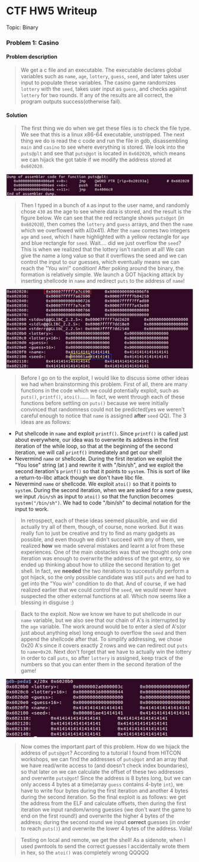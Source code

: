 # CTF HW5 Writeup

Topic: Binary

### Problem 1: Casino

#### Problem description

> We get a c file and an executable. The executable declares global variables such as `name`, `age`, `lottery`, `guess`, `seed`, and later takes user input to populate these variables. The casino game randomizes `lottery` with the `seed`, takes user input as `guess`, and checks against `lottery` for two rounds. If any of the results are all correct, the program outputs success(otherwise fail).

#### Solution

> The first thing we do when we get these files is to check the file type. We see that this is a linux x86-64 executable, unstripped. The next thing we do is read the c code and run the file in gdb, disassembling `main` and `casino` to see where everything is stored. We look into the `puts@plt` and see that `puts@got` is located in `0x602020`, which means we can hijack the got table if we modify the address stored at `0x602020`. 

![](src/pltputs.png)

> Then I typed in a bunch of `A` as input to the user name, and randomly chose `430` as the age to see where data is stored, and the result is the figure below. We can see that the red rectangle shows `puts@got` (in `0x602020`), then comes the `lottery` and `guess` arrays, and then the `name` which we overflowed with `A`(0x41). After the `name` comes two integers `age` and `seed`, which I have highlighted with a yellow rectangle for `age` and blue rectangle for `seed`. Wait.... did we just overflow the `seed`? This is when we realized that the lottery isn't random at all! We can give the name a long value so that it overflows the seed and we can control the input to our guesses, which eventually means we can reach the "You win!" condition! After poking around the binary, the formation is relatively simple. We launch a GOT hijacking attack by inserting shellcode in `name` and redirect `puts` to the address of `name`!

![](src/data.png)

> Before I go on to the exploit, I would like to discuss some other ideas we had when brainstorming this problem. First of all, there are many functions in the code which we could potentially exploit, such as `puts()`, `printf()`, `atoi()`...... In fact, we went through each of these functions before settling on `puts()` because we were initially convinced that randomness could not be predicted(yes we weren't careful enough to notice that `name` is assigned **after** `seed` QQ). The 3 ideas are as follows:

* Put shellcode in `name` and exploit `printf()`. Since `printf()` is called just about everywhere, our idea was to overwrite its address in the first iteration of the while loop, so that at the beginning of the second iteration, we will call `printf()` immediately and get our shell!
* Nevermind `name` or shellcode. During the first iteration we exploit the "You lose" string (at ) and rewrite it with "/bin/sh", and we exploit the second iteration's `printf()` so that it points to `system`. This is sort of like a return-to-libc attack though we don't have libc file. 
* Nevermind `name` or shellcode. We exploit `atoi()` so that it points to `system`. During the second iteration, when we are asked for a new guess, we input `/bin/sh` as input to `atoi()` so that the function becomes `system("/bin/sh")`. We had to code "/bin/sh" to decimal notation for the input to work.

> In retrospect, each of these ideas seemed plausible, and we did actually try all of them, though, of course, none worked. But it was really fun to just be creative and try to find as many gadgets as possible, and even though we didn't succeed with any of them, we realized **how** we made several mistakes and learnt a lot from these experiences. One of the main obstacles was that we thought only one iteration was enough to overwrite the address of the got entry, so we ended up thinking about how to utilize the second iteration to get shell. In fact, we **needed** the two iterations to successfully perform a got hijack, so the only possible candidate was still `puts` and we had to get into the "You win" condition to do that. And of course, if we had realized earlier that we could control the `seed`, we would never have suspected the other external functions at all. Which now seems like a blessing in disguise :)


> Back to the exploit. Now we know we have to put shellcode in our `name` variable, but we also see that our chain of A's is interrupted by the `age` variable. The work around would be to enter a sled of A's(or just about anything else) long enough to overflow the `seed` and then append the shellcode after that. To simplify addressing, we chose 0x20 A's since it covers exactly 2 rows and we can redirect out `puts` to `name+0x20`. Next don't forget that we have to actually win the lottery in order to call `puts`, so after `lottery` is assigned, keep track of the numbers so that you can enter them in the second iteration of the game! 

![](src/lotto.png)

> Now comes the important part of this problem. How do we hijack the address of `puts@got`? According to a tutorial I found from HITCON workshops, we can find the addresses of `puts@got` and an array that we have read/write access to (and doesn't check index boundaries), so that later on we can calculate the offset of these two addresses and overwrite `puts@got`! Since the address is 8 bytes long, but we can only access 4 bytes at a time(array `guess` contains 4-byte `int`), we have to write four bytes during the first iteration and another 4 bytes during the second iteration. So the final exploit is as follows: we get the address from the ELF and calculate offsets, then during the first iteration we input random/wrong guesses (we don't want the game to end on the first round!) and overwrite the higher 4 bytes of the address; during the second round we input **correct** guesses (in order to reach `puts()`) and overwrite the lower 4 bytes of the address. Voila!

> Testing on local and remote, we get the shell! As a sidenote, when I used pwntools to send the correct guesses I accidentally wrote them in hex, so the `atoi()` was completely wrong QQQQQ 